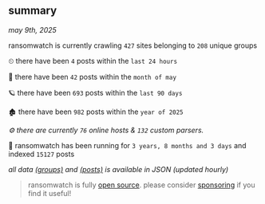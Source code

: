 
## summary
_may 9th, 2025_

ransomwatch is currently crawling `427` sites belonging to `208` unique groups

⏲ there have been `4` posts within the `last 24 hours`

🦈 there have been `42` posts within the `month of may`

🪐 there have been `693` posts within the `last 90 days`

🏚 there have been `982` posts within the `year of 2025`

_⚙️ there are currently `76` online hosts & `132` custom parsers._

🦕 ransomwatch has been running for `3 years, 8 months and 3 days` and indexed `15127` posts

_all data  [(groups)](http://ransomwhat.telemetry.ltd/groups) and [(posts)](http://ransomwhat.telemetry.ltd/posts) is available in JSON (updated hourly)_

> ransomwatch is fully [open source](https://github.com/joshhighet/ransomwatch#ransomwatch--). please consider [sponsoring](https://github.com/sponsors/joshhighet) if you find it useful!
